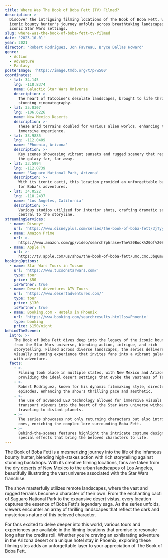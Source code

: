 ```yaml
---
title: Where Was The Book of Boba Fett (TV) Filmed?
description: >-
  Discover the intriguing filming locations of The Book of Boba Fett, where the
  iconic bounty hunter's journey unfolds across breathtaking landscapes and
  iconic Star Wars settings.
slug: where-was-the-book-of-boba-fett-tv-filmed
date: '2023-10-01'
year: 2021
director: 'Robert Rodriguez, Jon Favreau, Bryce Dallas Howard'
genre:
  - Action
  - Adventure
  - Fantasy
posterImage: 'https://image.tmdb.org/t/p/w500'
coordinates:
  - lat: 34.145
    lng: -118.8374
    name: Galactic Star Wars Universe
    description: >-
      The heart of Tatooine's desolate landscapes, brought to life through
      stunning cinematography.
  - lat: 35.0307
    lng: -106.6226
    name: New Mexico Deserts
    description: >-
      These arid terrains doubled for various alien worlds, enhancing the show's
      immersive experience.
  - lat: 33.9885
    lng: -112.0409
    name: 'Phoenix, Arizona'
    description: >-
      Key scenes showcasing vibrant sunsets and rugged scenery that represent
      the galaxy far, far away.
  - lat: 33.5994
    lng: -112.0739
    name: 'Saguaro National Park, Arizona'
    description: >-
      With its iconic cacti, this location provided an unforgettable backdrop
      for Boba's adventures.
  - lat: 34.0522
    lng: -118.2437
    name: 'Los Angeles, California'
    description: >-
      Various studios utilized for interior shots, crafting dramatic sequences
      central to the storyline.
streamingServices:
  - name: Disney+
    url: 'https://www.disneyplus.com/series/the-book-of-boba-fett/3jTyyGbGfZzg'
  - name: Amazon Prime
    url: >-
      https://www.amazon.com/gp/video/search?phrase=The%20Book%20of%20Boba%20Fett
  - name: Apple TV
    url: >-
      https://tv.apple.com/us/show/the-book-of-boba-fett/umc.cmc.3bq6m9r53mxs25t0m8z1q1v4u
bookingOptions:
  - name: Star Wars Tours in Tucson
    url: 'https://www.tucsonstarwars.com/'
    type: tour
    price: $50
    isPartner: true
  - name: Desert Adventures ATV Tours
    url: 'https://www.desertadventures.com/'
    type: tour
    price: $130
    isPartner: true
  - name: Booking.com - Hotels in Phoenix
    url: 'https://www.booking.com/searchresults.html?ss=Phoenix'
    type: booking
    price: $150/night
behindTheScenes:
  intro: >-
    The Book of Boba Fett dives deep into the legacy of the iconic bounty hunter
    from the Star Wars universe, blending action, intrigue, and rich
    storytelling. Filmed across diverse landscapes, the series delivers a
    visually stunning experience that invites fans into a vibrant galaxy filled
    with adventure.
  facts:
    - >-
      Filming took place in multiple states, with New Mexico and Arizona
      providing the ideal desert settings that evoke the vastness of Tatooine.
    - >-
      Robert Rodriguez, known for his dynamic filmmaking style, directed several
      episodes, enhancing the show's thrilling pace and aesthetic.
    - >-
      The use of advanced LED technology allowed for immersive visuals that
      transport viewers into the heart of the Star Wars universe without
      traveling to distant planets.
    - >-
      The series showcases not only returning characters but also introduces new
      ones, enriching the complex lore surrounding Boba Fett.
    - >-
      Behind-the-scenes features highlight the intricate costume design and
      special effects that bring the beloved characters to life.
---
```


<BookOfBobaFettGuide />

The Book of Boba Fett is a mesmerizing journey into the life of the infamous bounty hunter, blending high-stakes action with rich storytelling against stunning backdrops. With its creative filming locations, fans are taken from the dry deserts of New Mexico to the urban landscapes of Los Angeles, beautifully illustrating the vast universe associated with the Star Wars franchise.

The show masterfully utilizes remote landscapes, where the vast and rugged terrains become a character of their own. From the enchanting cacti of Saguaro National Park to the expansive desert vistas, every location captures the essence of Boba Fett's legendary saga. As the series unfolds, viewers encounter an array of thrilling landscapes that reflect the dark and mysterious nature of this beloved character.

For fans excited to delve deeper into this world, various tours and experiences are available in the filming locations that promise to resonate long after the credits roll. Whether you’re craving an exhilarating adventure in the Arizona desert or a unique hotel stay in Phoenix, exploring these filming sites adds an unforgettable layer to your appreciation of The Book of Boba Fett.
